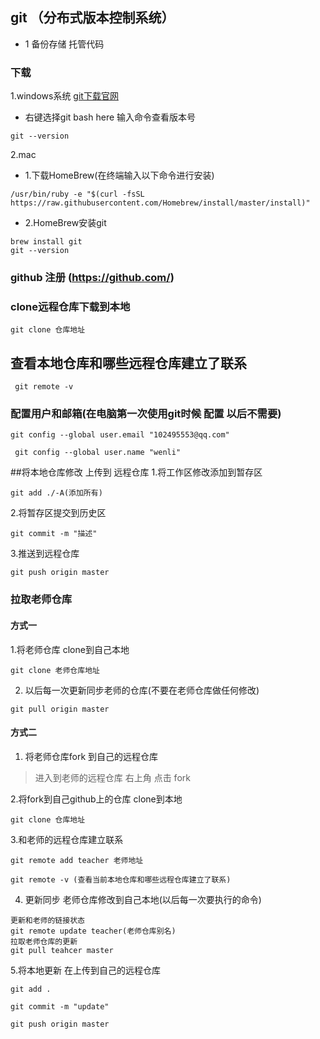 ## git （分布式版本控制系统）

- 1 备份存储 托管代码


### 下载
1.windows系统
[git下载官网](https://git-scm.com/download/win)
- 右键选择git bash here 输入命令查看版本号
```
git --version
```

2.mac
- 1.下载HomeBrew(在终端输入以下命令进行安装)
```
/usr/bin/ruby -e "$(curl -fsSL https://raw.githubusercontent.com/Homebrew/install/master/install)"

```
- 2.HomeBrew安装git
```
brew install git
git --version
```


### github 注册 (https://github.com/)

### clone远程仓库下载到本地
```
git clone 仓库地址
```

## 查看本地仓库和哪些远程仓库建立了联系
```
 git remote -v
```
### 配置用户和邮箱(在电脑第一次使用git时候 配置 以后不需要)
```
git config --global user.email "102495553@qq.com"

 git config --global user.name "wenli"
```

##将本地仓库修改 上传到 远程仓库
1.将工作区修改添加到暂存区
```
git add ./-A(添加所有)
```
2.将暂存区提交到历史区
```
git commit -m "描述"
```
3.推送到远程仓库
```
git push origin master
```

### 拉取老师仓库
#### 方式一
1.将老师仓库 clone到自己本地
```
git clone 老师仓库地址
```

2. 以后每一次更新同步老师的仓库(不要在老师仓库做任何修改)
```
git pull origin master
```

#### 方式二
1. 将老师仓库fork 到自己的远程仓库
> 进入到老师的远程仓库 右上角 点击 fork 

2.将fork到自己github上的仓库 clone到本地

```
git clone 仓库地址

```

3.和老师的远程仓库建立联系
```
git remote add teacher 老师地址

git remote -v (查看当前本地仓库和哪些远程仓库建立了联系)

```

4. 更新同步 老师仓库修改到自己本地(以后每一次要执行的命令)
```
更新和老师的链接状态
git remote update teacher(老师仓库别名)
拉取老师仓库的更新
git pull teahcer master
```
5.将本地更新 在上传到自己的远程仓库
```
git add .

git commit -m "update"

git push origin master

```


